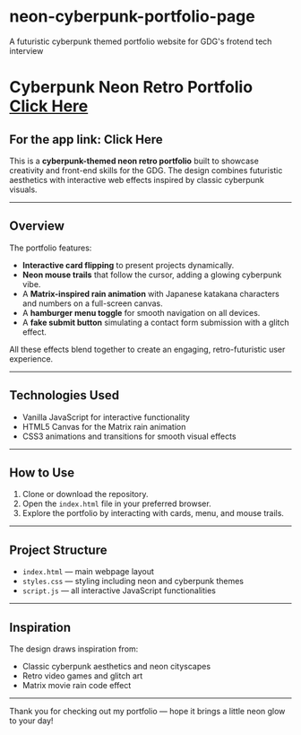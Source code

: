 # neon-cyberpunk-portfolio-page
A futuristic cyberpunk themed portfolio website for GDG's frotend tech interview
# Cyberpunk Neon Retro Portfolio [Click Here](https://neon-cyberpunk-portfolio-page-aksha.vercel.app/)
## For the app link: Click Here
This is a **cyberpunk-themed neon retro portfolio** built to showcase creativity and front-end skills for the GDG. The design combines futuristic aesthetics with interactive web effects inspired by classic cyberpunk visuals.

---

## Overview

The portfolio features:

- **Interactive card flipping** to present projects dynamically.
- **Neon mouse trails** that follow the cursor, adding a glowing cyberpunk vibe.
- A **Matrix-inspired rain animation** with Japanese katakana characters and numbers on a full-screen canvas.
- A **hamburger menu toggle** for smooth navigation on all devices.
- A **fake submit button** simulating a contact form submission with a glitch effect.

All these effects blend together to create an engaging, retro-futuristic user experience.

---

## Technologies Used

- Vanilla JavaScript for interactive functionality
- HTML5 Canvas for the Matrix rain animation
- CSS3 animations and transitions for smooth visual effects

---

## How to Use

1. Clone or download the repository.
2. Open the `index.html` file in your preferred browser.
3. Explore the portfolio by interacting with cards, menu, and mouse trails.

---

## Project Structure

- `index.html` — main webpage layout
- `styles.css` — styling including neon and cyberpunk themes
- `script.js` — all interactive JavaScript functionalities

---

## Inspiration

The design draws inspiration from:

- Classic cyberpunk aesthetics and neon cityscapes
- Retro video games and glitch art
- Matrix movie rain code effect

---

Thank you for checking out my portfolio — hope it brings a little neon glow to your day!
